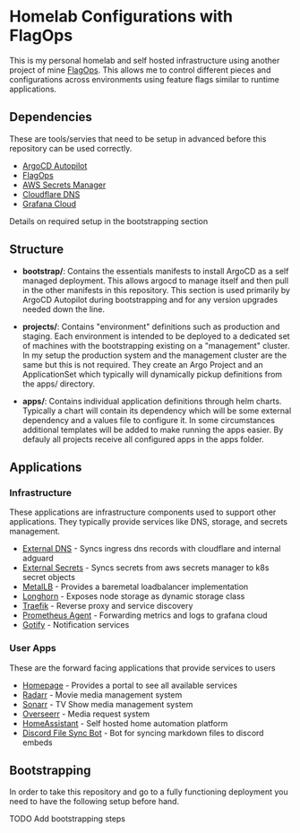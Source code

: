 # Homelab Configurations with FlagOps

This is my personal homelab and self hosted infrastructure using another project of mine [FlagOps](https://github.com/graytonio/flagops). This allows me to control different pieces and configurations across environments using feature flags similar to runtime applications.

## Dependencies

These are tools/servies that need to be setup in advanced before this repository can be used correctly.

- [ArgoCD Autopilot](https://argocd-autopilot.readthedocs.io/en/stable/)
- [FlagOps](https://github.com/graytonio/flagops)
- [AWS Secrets Manager](https://docs.aws.amazon.com/secretsmanager/latest/userguide/intro.html)
- [Cloudflare DNS](https://www.cloudflare.com/application-services/products/dns/)
- [Grafana Cloud](https://grafana.com/products/cloud/)

Details on required setup in the bootstrapping section

## Structure

- **bootstrap/**: Contains the essentials manifests to install ArgoCD as a self managed deployment. This allows argocd to manage itself and then pull in the other manifests in this repository. This section is used primarily by ArgoCD Autopilot during bootstrapping and for any version upgrades needed down the line.

- **projects/**: Contains "environment" definitions such as production and staging. Each environment is intended to be deployed to a dedicated set of machines with the bootstrapping existing on a "management" cluster. In my setup the production system and the management cluster are the same but this is not required. They create an Argo Project and an ApplicationSet which typically will dynamically pickup definitions from the apps/ directory.

- **apps/**: Contains individual application definitions through helm charts. Typically a chart will contain its dependency which will be some external dependency and a values file to configure it. In some circumstances additional templates will be added to make running the apps easier. By defauly all projects receive all configured apps in the apps folder.

## Applications

### Infrastructure

These applications are infrastructure components used to support other applications. They typically provide services like DNS, storage, and secrets management.

- [External DNS](https://github.com/kubernetes-sigs/external-dns) - Syncs ingress dns records with cloudflare and internal adguard
- [External Secrets](https://external-secrets.io/latest/) - Syncs secrets from aws secrets manager to k8s secret objects
- [MetalLB](https://metallb.io/) - Provides a baremetal loadbalancer implementation
- [Longhorn](https://longhorn.io/) - Exposes node storage as dynamic storage class
- [Traefik](https://github.com/traefik/traefik) - Reverse proxy and service discovery
- [Prometheus Agent](https://grafana.com/docs/agent/latest/operator/) - Forwarding metrics and logs to grafana cloud
- [Gotify](https://gotify.net/) - Notification services

### User Apps

These are the forward facing applications that provide services to users

- [Homepage](https://gethomepage.dev/) - Provides a portal to see all available services
- [Radarr](https://radarr.video/) - Movie media management system
- [Sonarr](https://sonarr.tv/) - TV Show media management system
- [Overseerr](https://overseerr.dev/) - Media request system
- [HomeAssistant](https://www.home-assistant.io/) - Self hosted home automation platform
- [Discord File Sync Bot](https://github.com/graytonio/discord-file-sync) - Bot for syncing markdown files to discord embeds

## Bootstrapping

In order to take this repository and go to a fully functioning deployment you need to have the following setup before hand.

TODO Add bootstrapping steps